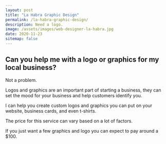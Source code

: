 ```yaml
---
layout: post
title: "La Habra Graphic Design"
permalink: /la-habra-graphic-design/
description: Need a logo.
image: /assets/images/web-designer-la-habra.jpg
date: 2020-11-23
sitemap: false
---
```


## Can you help me with a logo or graphics for my local business?

Not a problem.  

Logos and graphics are an important part of starting a business, they can set
the mood for your business and help customers identify you.

I can help you create custom logos and graphics you can put on your website,
business cards, and even t-shirts.

The price for this service can vary based on a lot of factors.  

If you just want a few graphics and logo you can expect to pay around a $100.